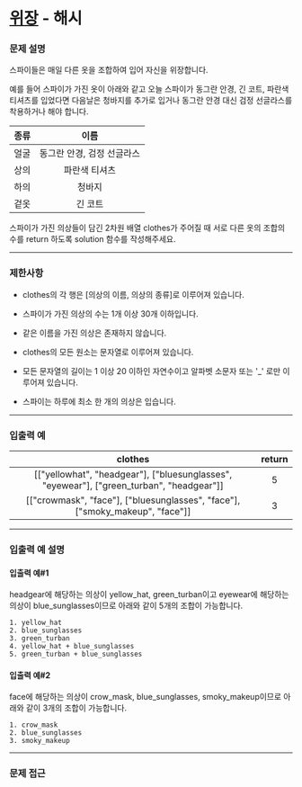 # [위장](https://programmers.co.kr/learn/courses/30/lessons/42578) - 해시

### 문제 설명

스파이들은 매일 다른 옷을 조합하여 입어 자신을 위장합니다.

예를 들어 스파이가 가진 옷이 아래와 같고 오늘 스파이가 동그란 안경, 긴 코트, 파란색 티셔츠를 입었다면 다음날은 청바지를 추가로 입거나 동그란 안경 대신 검정 선글라스를 착용하거나 해야 합니다.

| 종류  |            이름            |
| :---: | :------------------------: |
| 얼굴  | 동그란 안경, 검정 선글라스 |
| 상의  |       파란색 티셔츠        |
| 하의  |           청바지           |
| 겉옷  |          긴 코트           |

스파이가 가진 의상들이 담긴 2차원 배열 clothes가 주어질 때 서로 다른 옷의 조합의 수를 return 하도록 solution 함수를 작성해주세요.

---

### 제한사항

  - clothes의 각 행은 [의상의 이름, 의상의 종류]로 이루어져 있습니다.

  - 스파이가 가진 의상의 수는 1개 이상 30개 이하입니다.

  - 같은 이름을 가진 의상은 존재하지 않습니다.

  - clothes의 모든 원소는 문자열로 이루어져 있습니다.

  - 모든 문자열의 길이는 1 이상 20 이하인 자연수이고 알파벳 소문자 또는 '_' 로만 이루어져 있습니다.

  - 스파이는 하루에 최소 한 개의 의상은 입습니다.

---

### 입출력 예

|                                         clothes                                          | return |
| :--------------------------------------------------------------------------------------: | :----: |
| [["yellowhat", "headgear"], ["bluesunglasses", "eyewear"], ["green_turban", "headgear"]] |   5    |
|       [["crowmask", "face"], ["bluesunglasses", "face"], ["smoky_makeup", "face"]]       |   3    |

---

### 입출력 예 설명

#### 입출력 예#1

headgear에 해당하는 의상이 yellow_hat, green_turban이고 eyewear에 해당하는 의상이 blue_sunglasses이므로 아래와 같이 5개의 조합이 가능합니다.

    1. yellow_hat
    2. blue_sunglasses
    3. green_turban
    4. yellow_hat + blue_sunglasses
    5. green_turban + blue_sunglasses

#### 입출력 예#2

face에 해당하는 의상이 crow_mask, blue_sunglasses, smoky_makeup이므로 아래와 같이 3개의 조합이 가능합니다.

    1. crow_mask
    2. blue_sunglasses
    3. smoky_makeup

---

### 문제 접근

  